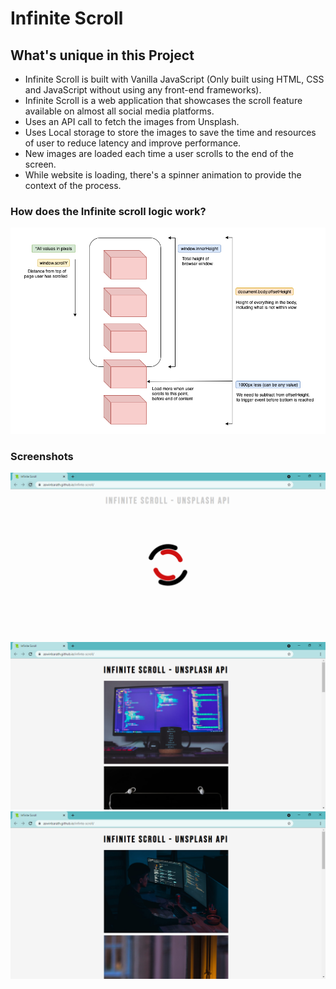 # Infinite Scroll



## What's unique in this Project
- Infinite Scroll is built with Vanilla JavaScript (Only built using HTML, CSS and JavaScript without using any front-end frameworks).
- Infinite Scroll is a web application that showcases the scroll feature available on almost all social media platforms.
- Uses an API call to fetch the images from Unsplash.
- Uses Local storage to store the images to save the time and resources of user to reduce latency and improve performance.
- New images are loaded each time a user scrolls to the end of the screen.
- While website is loading, there's a spinner animation to provide the context of the process.

### How does the Infinite scroll logic work?

<img src="assets/Infinite Scroll Functionality.png" alt="Infinite scroll logic" />

### Screenshots

<img src="assets/Screenshot 1.png" alt="Screenshot 1" />
<br />
<img src="assets/Screenshot 2.png" alt="Screenshot 2" />
<br />
<img src="assets/Screenshot 3.png" alt="Screenshot 3" />
